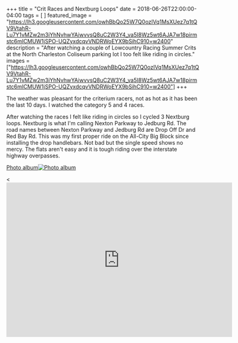 +++
title =  "Crit Races and Nextburg Loops"
date = 2018-06-26T22:00:00-04:00
tags = [ ]
featured_image = "https://lh3.googleusercontent.com/owhBbQo25W7Q0ozIVq1MsXUez7q1tQV9VtahR-Lu7Y1vMZw2m3iYhNvhwYAiwvvsQ8uC2W3Y4_va5I8Wz5wt6AJA7w18pirmstc6mICMUW1jSPO-UQZyxdcqvVNDRWoEYX9bSihC910=w2400"
description = "After watching a couple of Lowcountry Racing Summer Crits at the North Charleston Coliseum parking lot I too felt like riding in circles."
images = ["https://lh3.googleusercontent.com/owhBbQo25W7Q0ozIVq1MsXUez7q1tQV9VtahR-Lu7Y1vMZw2m3iYhNvhwYAiwvvsQ8uC2W3Y4_va5I8Wz5wt6AJA7w18pirmstc6mICMUW1jSPO-UQZyxdcqvVNDRWoEYX9bSihC910=w2400"]
+++

The weather was pleasant for the criterium racers, not as hot as it has been the last 10 days. I watched the category 5 and 4 races.

After watching the races I felt like riding in circles so I cycled 3 Nextburg loops. Nextburg is what I'm calling Nexton Parkway to Jedburg Rd. The road names between Nexton Parkway and Jedburg Rd are Drop Off Dr and Red Bay Rd. This was my first proper ride on the All-City Big Block since installing the drop handlebars. Not bad but the single speed shows no mercy. The flats aren't easy and it is tough riding over the interstate highway overpasses.

[Photo album![Photo album](https://lh3.googleusercontent.com/QTjw5uIjrJqtsamOgxH7-PeCk81lYCUbEhZbzBrpM1nunNcSBqucCnqiywt5JAnFaCT1nbA6hNdhecmRsXgexzAzBcELkfA1KmxoE61aoJuH8RdAQDr4s8JipoNQFxCF4Z50eBxrs1c=w2400)](https://photos.app.goo.gl/5baoTh8uQ1Z4qJop9)

<<iframe height='405' width='590' frameborder='0' allowtransparency='true' scrolling='no' src='https://www.strava.com/activities/1664669630/embed/a650dd0ff6a25052c606de2ca7235ffa5eae100a'></iframe>
